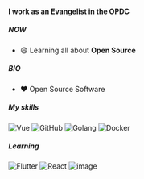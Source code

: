 #### I work as an Evangelist in the OPDC

##### NOW
- :smile: Learning all about **Open Source**
 
##### BIO
- :heart: Open Source Software

##### My skills
![Vue](https://img.shields.io/badge/Vue.js-35495E?style=for-the-badge&logo=vuedotjs&logoColor=4FC08D)
![GitHub](https://img.shields.io/badge/github%20-%23121011.svg?&style=for-the-badge&logo=github&logoColor=white&color=283238)
![Golang](https://img.shields.io/badge/Golang-00ADD8?style=for-the-badge&logo=go&logoColor=white)
![Docker](https://img.shields.io/badge/Docker-2CA5E0?style=for-the-badge&logo=docker&logoColor=white)

##### Learning
![Flutter](https://img.shields.io/badge/Flutter-02569B?style=for-the-badge&logo=flutter&logoColor=white)
![React](https://img.shields.io/badge/React-20232A?style=for-the-badge&logo=react&logoColor=61DAFB)
![image](https://user-images.githubusercontent.com/107330970/173214476-e4732758-305a-46c1-9f36-e4cd28df52f7.png)
